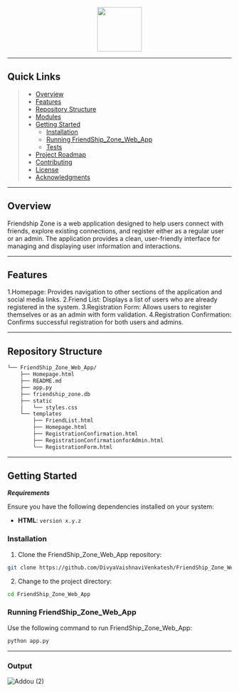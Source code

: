 <p align="center">
  <img src="https://cdn-icons-png.flaticon.com/512/6295/6295417.png" width="100" />
</p>
<hr>

##  Quick Links

> - [ Overview](#-overview)
> - [ Features](#-features)
> - [ Repository Structure](#-repository-structure)
> - [ Modules](#-modules)
> - [ Getting Started](#-getting-started)
>   - [ Installation](#-installation)
>   - [ Running FriendShip_Zone_Web_App](#-running-FriendShip_Zone_Web_App)
>   - [ Tests](#-tests)
> - [ Project Roadmap](#-project-roadmap)
> - [ Contributing](#-contributing)
> - [ License](#-license)
> - [ Acknowledgments](#-acknowledgments)

---

##  Overview

Friendship Zone is a web application designed to help users connect with friends, explore existing connections, and register either as a regular user or an admin. The application provides a clean, user-friendly interface for managing and displaying user information and interactions.

---

##  Features

1.Homepage: Provides navigation to other sections of the application and social media links.
2.Friend List: Displays a list of users who are already registered in the system.
3.Registration Form: Allows users to register themselves or as an admin with form validation.
4.Registration Confirmation: Confirms successful registration for both users and admins.

---

##  Repository Structure

```sh
└── FriendShip_Zone_Web_App/
    ├── Homepage.html
    ├── README.md
    ├── app.py
    ├── friendship_zone.db
    ├── static
    │   └── styles.css
    └── templates
        ├── FriendList.html
        ├── Homepage.html
        ├── RegistrationConfirmation.html
        ├── RegistrationConfirmationforAdmin.html
        └── RegistrationForm.html
```

---


##  Getting Started

***Requirements***

Ensure you have the following dependencies installed on your system:

* **HTML**: `version x.y.z`

###  Installation

1. Clone the FriendShip_Zone_Web_App repository:

```sh
git clone https://github.com/DivyaVaishnaviVenkatesh/FriendShip_Zone_Web_App.git
```

2. Change to the project directory:

```sh
cd FriendShip_Zone_Web_App
```



###  Running FriendShip_Zone_Web_App

Use the following command to run FriendShip_Zone_Web_App:

```sh
python app.py
```

---

### Output

![Addou (2)](https://github.com/user-attachments/assets/44bfb582-bcc6-43fe-ae5d-c889a34a6565)
